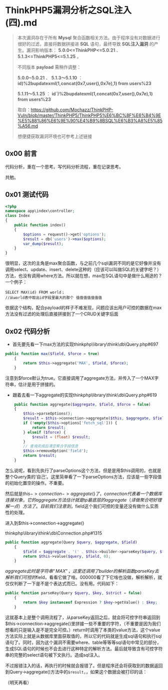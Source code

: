 # ThinkPHP5漏洞分析之SQL注入(四).md

>   本次漏洞存在于所有 **Mysql** 聚合函数相关方法。由于程序没有对数据进行很好的过滤，直接将数据拼接进 **SQL** 语句，最终导致 **SQL注入漏洞** 的产生。漏洞影响版本： **5.0.0<=ThinkPHP<=5.0.21** 、 **5.1.3<=ThinkPHP5<=5.1.25** 。
>
>   不同版本 **payload** 需稍作调整：
>
>    **5.0.0~5.0.21** 、 **5.1.3～5.1.10** ： **id)%2bupdatexml(1,concat(0x7,user(),0x7e),1) from users%23**
>
>   **5.1.11～5.1.25** ： **id`)%2bupdatexml(1,concat(0x7,user(),0x7e),1) from users%23**
>
>   取自：https://github.com/Mochazz/ThinkPHP-Vuln/blob/master/ThinkPHP5/ThinkPHP5%E6%BC%8F%E6%B4%9E%E5%88%86%E6%9E%90%E4%B9%8BSQL%E6%B3%A8%E5%85%A56.md
>
>   想便捷获取漏洞环境也可参考上述链接

## 0x00 前言

代码分析，重在一个思考。写代码分析流程，重在记录思考。

共勉。

## 0x01 测试代码

```php
<?php
namespace app\index\controller;
class Index
{
    public function index()
    {
        $options = request()->get('options');
        $result = db('users')->max($options);
        var_dump($result);
    }
}
```

很明显，这次的主角是max聚合函数，与之前几个sqli漏洞不同的是它好像并没有调用select、update、insert、delete这种的（应该可以叫做SQL的关键字吧？）方法，也没有调用where方法。所以就在想，max在SQL语句中是做什么用途的？一个例子：

```
SELECT MAX(id) FROM world；
//从world表中取出id字段里最大的那个 值值值值值值值
```

依据这个结构，配合payload的样子不难发现，问题应该出用户可控的数据在max方法没有过滤的处理后直接拼接到了一个CRUD关键字后面

## 0x02 代码分析

-   首先要先看一下max方法的实现thinkphp\library\think\db\Query.php#697

```php
public function max($field, $force = true)
    {
        return $this->aggregate('MAX', $field, $force);
    }
```

注意到$force默认为true。它直接调用了aggregate方法，并传入了一个MAX字符串，估计是用于拼接的。

-   跟着去看一下aggregate的实现thinkphp\library\think\db\Query.php#619

```php
    public function aggregate($aggregate, $field, $force = false)
    {
        $this->parseOptions();
        $result = $this->connection->aggregate($this, $aggregate, $field);
        if (!empty($this->options['fetch_sql'])) {
            return $result;
        } elseif ($force) {
            $result = (float) $result;
        }
        // 查询完成后清空聚合字段信息
        $this->removeOption('field');
        return $result;
    }
```

怎么说呢，看到先执行了parseOptions这个方法，但是是用$this调用的，也就是整个Query类的‘自己’。这里简单看了一下parseOptions方法，应该是一些字段值的初始化置空的操作。不重要。

然后就是$this->connection->aggregate()了，connection代表着一个数据库连接对象，它的aggregate方法估计就是tp最底层的aggregate（译做聚合吧好理解一点）方法了。目前我们注意到，$field这个我们可控的变量还没有做什么实质性的处理。

进入到$this->connection->aggregate()

thinkphp\library\think\db\Connection.php#1315

```php
public function aggregate(Query $query, $aggregate, $field)
    {
        $field = $aggregate . '(' . $this->builder->parseKey($query, $field, true) . ') AS tp_' . strtolower($aggregate);
        return $this->value($query, $field, 0);
    }
```

 $aggregate此时是字符串“MAX”，这里还调用了builder的解析函数parseKey去解析我们可控的$field，看看它做了啥。000000看了下它啥也没做，解析解析，就仅仅判断了一下是不是个表达式而已。没有用。代码如下：

```php
public function parseKey(Query $query, $key, $strict = false)
    {
        return $key instanceof Expression ? $key->getValue() : $key;
    }
```

这就基本上是整个调用流程了，从parseKey返回之后，就会将可控字符串返回到$this->connection->aggregate()里拼接一些不重要的字符，（不重要是因为我们想看的只是输入是不是完全可控。）return时调用了本类的value方法，这个value方法实际上就是从数据库里面获取值的，所以它的代码就是生成sql语句和执行sql语句了。同时，因为这个漏洞不需要where、table等等等sql语句中常见的部分，生成SQL语句的时候也不会去进行这种特定的解析方法。最后就导致含有可控字符串的完整的select语句被下文执行。造成sql注入。

不过报错注入的话，再执行的时候就会报错了。但是程序还会将获取到的数据返回到Query->aggregate()方法中的`$result`，，如果这个数据会被打印的话：

（明天再看）

